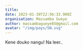```yaml
---
title: 
date: 2023-01-30T22:56:33.900Z
organisation: Massamba Gueye
author: massambagueye85@gmail.com
avatar: "/img/pays/SN.svg"
---
```


Kene douko nangu! Na leer..